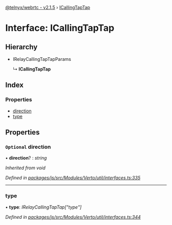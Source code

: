 [@telnyx/webrtc - v2.1.5](../README.md) › [ICallingTapTap](icallingtaptap.md)

# Interface: ICallingTapTap

## Hierarchy

* IRelayCallingTapTapParams

  ↳ **ICallingTapTap**

## Index

### Properties

* [direction](icallingtaptap.md#optional-direction)
* [type](icallingtaptap.md#type)

## Properties

### `Optional` direction

• **direction**? : *string*

*Inherited from void*

*Defined in [packages/js/src/Modules/Verto/util/interfaces.ts:335](https://github.com/team-telnyx/webrtc/blob/4f15142/packages/js/src/Modules/Verto/util/interfaces.ts#L335)*

___

###  type

• **type**: *IRelayCallingTapTap["type"]*

*Defined in [packages/js/src/Modules/Verto/util/interfaces.ts:344](https://github.com/team-telnyx/webrtc/blob/4f15142/packages/js/src/Modules/Verto/util/interfaces.ts#L344)*
